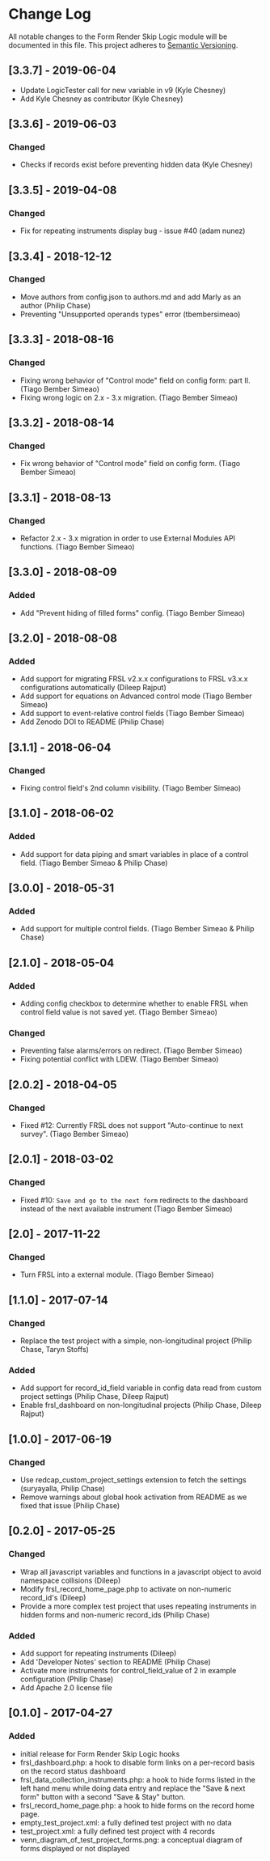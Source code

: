 # Change Log
All notable changes to the Form Render Skip Logic module will be documented in this file.
This project adheres to [Semantic Versioning](http://semver.org/).

## [3.3.7] - 2019-06-04
- Update LogicTester call for new variable in v9 (Kyle Chesney)
- Add Kyle Chesney as contributor (Kyle Chesney)


## [3.3.6] - 2019-06-03
### Changed
- Checks if records exist before preventing hidden data (Kyle Chesney)


## [3.3.5] - 2019-04-08
### Changed
- Fix for repeating instruments display bug - issue #40 (adam nunez)


## [3.3.4] - 2018-12-12
### Changed
- Move authors from config.json to authors.md and add Marly as an author (Philip Chase)
- Preventing "Unsupported operands types" error (tbembersimeao)


## [3.3.3] - 2018-08-16
### Changed
- Fixing wrong behavior of "Control mode" field on config form: part II. (Tiago Bember Simeao)
- Fixing wrong logic on 2.x - 3.x migration. (Tiago Bember Simeao)


## [3.3.2] - 2018-08-14
### Changed
- Fix wrong behavior of "Control mode" field on config form. (Tiago Bember Simeao)


## [3.3.1] - 2018-08-13
### Changed
- Refactor 2.x - 3.x migration in order to use External Modules API functions. (Tiago Bember Simeao)


## [3.3.0] - 2018-08-09
### Added
- Add "Prevent hiding of filled forms" config. (Tiago Bember Simeao)


## [3.2.0] - 2018-08-08
### Added
- Add support for migrating FRSL v2.x.x configurations to FRSL v3.x.x configurations automatically (Dileep Rajput)
- Add support for equations on Advanced control mode (Tiago Bember Simeao)
- Add support to event-relative control fields (Tiago Bember Simeao)
- Add Zenodo DOI to README (Philip Chase)


## [3.1.1] - 2018-06-04
### Changed
- Fixing control field's 2nd column visibility. (Tiago Bember Simeao)


## [3.1.0] - 2018-06-02
### Added
- Add support for data piping and smart variables in place of a control field. (Tiago Bember Simeao & Philip Chase)


## [3.0.0] - 2018-05-31
### Added
- Add support for multiple control fields. (Tiago Bember Simeao & Philip Chase)


## [2.1.0] - 2018-05-04
### Added
- Adding config checkbox to determine whether to enable FRSL when control field value is not saved yet. (Tiago Bember Simeao)

### Changed
- Preventing false alarms/errors on redirect. (Tiago Bember Simeao)
- Fixing potential conflict with LDEW. (Tiago Bember Simeao)


## [2.0.2] - 2018-04-05
### Changed
- Fixed #12: Currently FRSL does not support "Auto-continue to next survey". (Tiago Bember Simeao)


## [2.0.1] - 2018-03-02
### Changed
- Fixed #10: `Save and go to the next form` redirects to the dashboard instead of the next available instrument (Tiago Bember Simeao)


## [2.0] - 2017-11-22
### Changed
- Turn FRSL into a external module. (Tiago Bember Simeao)


## [1.1.0] - 2017-07-14
### Changed
- Replace the test project with a simple, non-longitudinal project (Philip Chase, Taryn Stoffs)

### Added
- Add support for record_id_field variable in config data read from custom project settings (Philip Chase, Dileep Rajput)
- Enable frsl_dashboard on non-longitudinal projects (Philip Chase, Dileep Rajput)


## [1.0.0] - 2017-06-19
### Changed
- Use redcap_custom_project_settings extension to fetch the settings (suryayalla, Philip Chase)
- Remove warnings about global hook activation from README as we fixed that issue (Philip Chase)

## [0.2.0] - 2017-05-25
### Changed
- Wrap all javascript variables and functions in a javascript object to avoid namespace collisions (Dileep)
- Modify frsl_record_home_page.php to activate on non-numeric record_id's (Dileep)
- Provide a more complex test project that uses repeating instruments in hidden forms and non-numeric record_ids (Philip Chase)

### Added
- Add support for repeating instruments (Dileep)
- Add 'Developer Notes' section to README (Philip Chase)
- Activate more instruments for control_field_value of 2 in example configuration (Philip Chase)
- Add Apache 2.0 license file

## [0.1.0] - 2017-04-27
### Added
- initial release for Form Render Skip Logic hooks
- frsl_dashboard.php: a hook to disable form links on a per-record basis on the record status dashboard
- frsl_data_collection_instruments.php: a hook to hide forms listed in the left hand menu while doing data entry and replace the "Save & next form" button with a second "Save & Stay" button.
- frsl_record_home_page.php: a hook to hide forms on the record home page.
- empty_test_project.xml: a fully defined test project with no data
- test_project.xml: a fully defined test project with 4 records
- venn_diagram_of_test_project_forms.png: a conceptual diagram of forms displayed or not displayed
